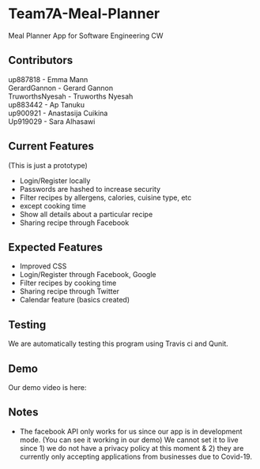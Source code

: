 # Team7A-Meal-Planner
 Meal Planner App for Software Engineering CW

 ## Contributors
 up887818 - Emma Mann\
 GerardGannon - Gerard Gannon\
 TruworthsNyesah - Truworths Nyesah\
 up883442 - Ap Tanuku\
 up900921 - Anastasija Cuikina\
 Up919029 - Sara Alhasawi

 ## Current Features
 (This is just a prototype)
 - Login/Register locally
  - Passwords are hashed to increase security
 - Filter recipes by allergens, calories, cuisine type, etc
  - except cooking time
 - Show all details about a particular recipe
 - Sharing recipe through Facebook

 ## Expected Features
 - Improved CSS
 - Login/Register through Facebook, Google
 - Filter recipes by cooking time
 - Sharing recipe through Twitter
 - Calendar feature (basics created)

 ## Testing
 We are automatically testing this program using Travis ci and Qunit.

 ## Demo
 Our demo video is here:

 ## Notes
- The facebook API only works for us since our app is in development mode. (You can see it working in our demo) We cannot set it to live since 1) we do not have a privacy policy at this moment & 2) they are currently only accepting applications from businesses due to Covid-19.
